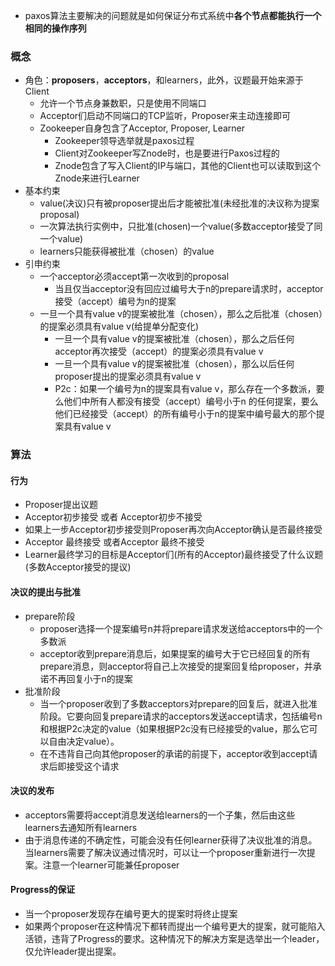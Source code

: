 - paxos算法主要解决的问题就是如何保证分布式系统中**各个节点都能执行一个相同的操作序列**

### 概念
- 角色：**proposers**，**acceptors**，和learners，此外，议题最开始来源于Client
  - 允许一个节点身兼数职，只是使用不同端口
  - Acceptor们启动不同端口的TCP监听，Proposer来主动连接即可
  - Zookeeper自身包含了Acceptor, Proposer, Learner
    - Zookeeper领导选举就是paxos过程
    - Client对Zookeeper写Znode时，也是要进行Paxos过程的
    - Znode包含了写入Client的IP与端口，其他的Client也可以读取到这个Znode来进行Learner
- 基本约束
  - value(决议)只有被proposer提出后才能被批准(未经批准的决议称为提案proposal)
  - 一次算法执行实例中，只批准(chosen)一个value(多数acceptor接受了同一个value)
  - learners只能获得被批准（chosen）的value 
- 引申约束
  - 一个acceptor必须accept第一次收到的proposal
    - 当且仅当acceptor没有回应过编号大于n的prepare请求时，acceptor接受（accept）编号为n的提案
  - 一旦一个具有value v的提案被批准（chosen），那么之后批准（chosen）的提案必须具有value v(给提单分配变化)
    - 一旦一个具有value v的提案被批准（chosen），那么之后任何acceptor再次接受（accept）的提案必须具有value v
    - 一旦一个具有value v的提案被批准（chosen），那么以后任何proposer提出的提案必须具有value v
    - P2c：如果一个编号为n的提案具有value v，那么存在一个多数派，要么他们中所有人都没有接受（accept）编号小于n 的任何提案，要么他们已经接受（accept）的所有编号小于n的提案中编号最大的那个提案具有value v

### 算法
#### 行为
- Proposer提出议题
- Acceptor初步接受 或者 Acceptor初步不接受
- 如果上一步Acceptor初步接受则Proposer再次向Acceptor确认是否最终接受
- Acceptor 最终接受 或者Acceptor 最终不接受
- Learner最终学习的目标是Acceptor们(所有的Acceptor)最终接受了什么议题(多数Acceptor接受的提议)
#### 决议的提出与批准
- prepare阶段
  - proposer选择一个提案编号n并将prepare请求发送给acceptors中的一个多数派
  - acceptor收到prepare消息后，如果提案的编号大于它已经回复的所有prepare消息，则acceptor将自己上次接受的提案回复给proposer，并承诺不再回复小于n的提案
- 批准阶段
  - 当一个proposer收到了多数acceptors对prepare的回复后，就进入批准阶段。它要向回复prepare请求的acceptors发送accept请求，包括编号n和根据P2c决定的value（如果根据P2c没有已经接受的value，那么它可以自由决定value）。
  - 在不违背自己向其他proposer的承诺的前提下，acceptor收到accept请求后即接受这个请求
#### 决议的发布
- acceptors需要将accept消息发送给learners的一个子集，然后由这些learners去通知所有learners
- 由于消息传递的不确定性，可能会没有任何learner获得了决议批准的消息。当learners需要了解决议通过情况时，可以让一个proposer重新进行一次提案。注意一个learner可能兼任proposer
#### Progress的保证
- 当一个proposer发现存在编号更大的提案时将终止提案
- 如果两个proposer在这种情况下都转而提出一个编号更大的提案，就可能陷入活锁，违背了Progress的要求。这种情况下的解决方案是选举出一个leader，仅允许leader提出提案。
